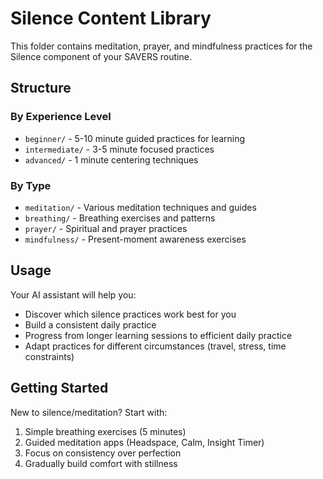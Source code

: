 # Silence Content Library

This folder contains meditation, prayer, and mindfulness practices for the Silence component of your SAVERS routine.

## Structure

### By Experience Level
- `beginner/` - 5-10 minute guided practices for learning
- `intermediate/` - 3-5 minute focused practices
- `advanced/` - 1 minute centering techniques

### By Type
- `meditation/` - Various meditation techniques and guides
- `breathing/` - Breathing exercises and patterns
- `prayer/` - Spiritual and prayer practices
- `mindfulness/` - Present-moment awareness exercises

## Usage

Your AI assistant will help you:
- Discover which silence practices work best for you
- Build a consistent daily practice
- Progress from longer learning sessions to efficient daily practice
- Adapt practices for different circumstances (travel, stress, time constraints)

## Getting Started

New to silence/meditation? Start with:
1. Simple breathing exercises (5 minutes)
2. Guided meditation apps (Headspace, Calm, Insight Timer)
3. Focus on consistency over perfection
4. Gradually build comfort with stillness